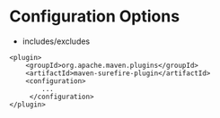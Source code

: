 # Configuration Options
- includes/excludes

```
<plugin>
    <groupId>org.apache.maven.plugins</groupId>
    <artifactId>maven-surefire-plugin</artifactId>
    <configuration>
        ...
     </configuration>
</plugin>
```